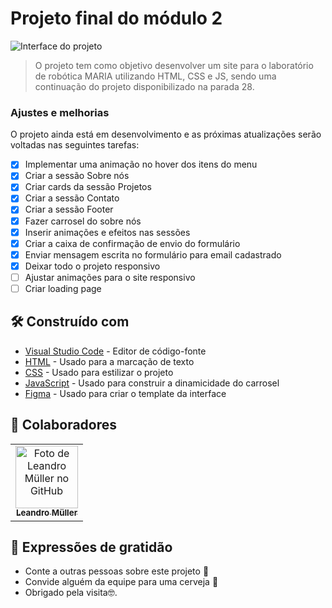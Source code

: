 # Projeto final do módulo 2

<!---Esses são exemplos. Veja https://shields.io para outras pessoas ou para personalizar este conjunto de escudos. Você pode querer incluir dependências, status do projeto e informações de licença aqui--->

<img src="interface.png" alt="Interface do projeto">

> O projeto tem como objetivo desenvolver um site para o laboratório de robótica MARIA utilizando HTML, CSS e JS, sendo uma continuação do projeto disponibilizado na parada 28.

### Ajustes e melhorias

O projeto ainda está em desenvolvimento e as próximas atualizações serão voltadas nas seguintes tarefas:

- [x] Implementar uma animação no hover dos itens do menu
- [x] Criar a sessão Sobre nós
- [x] Criar cards da sessão Projetos
- [x] Criar a sessão Contato
- [x] Criar a sessão Footer
- [x] Fazer carrosel do sobre nós
- [x] Inserir animações e efeitos nas sessões
- [x] Criar a caixa de confirmação de envio do formulário
- [x] Enviar mensagem escrita no formulário para email cadastrado
- [x] Deixar todo o projeto responsivo
- [ ] Ajustar animações para o site responsivo
- [ ] Criar loading page

## 🛠️ Construído com

* [Visual Studio Code](https://code.visualstudio.com/) - Editor de código-fonte
* [HTML](https://developer.mozilla.org/pt-BR/docs/Web/HTML) - Usado para a marcação de texto
* [CSS](https://developer.mozilla.org/pt-BR/docs/Web/CSS) - Usado para estilizar o projeto
* [JavaScript](https://developer.mozilla.org/pt-BR/docs/Web/JavaScript) - Usado para construir a dinamicidade do carrosel
* [Figma](https://figma.com/) - Usado para criar o template da interface

## 🤝 Colaboradores
<table>
  <tr>
    <td align="center">
      <a href="#">
        <img src="https://avatars.githubusercontent.com/u/75099666?v=4" width="100px;" alt="Foto de Leandro Müller no GitHub"/><br>
        <sub>
          <b>Leandro Müller</b>
        </sub>
      </a>
    </td>
</table>

## 🎁 Expressões de gratidão

* Conte a outras pessoas sobre este projeto 📢
* Convide alguém da equipe para uma cerveja 🍺 
* Obrigado pela visita🤓.
